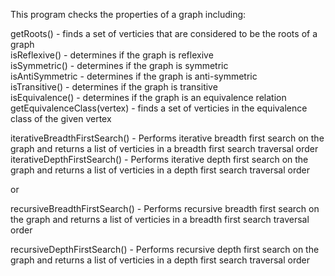 This program checks the properties of a graph including:

getRoots() - finds a set of verticies that are considered to be the roots of a graph<br>
isReflexive() - determines if the graph is reflexive<br>
isSymmetric() - determines if the graph is symmetric<br>
isAntiSymmetric - determines if the graph is anti-symmetric<br>
isTransitive() - determines if the graph is transitive<br>
isEquivalence() - determines if the graph is an equivalence relation<br>
getEquivalenceClass(vertex) - finds a set of verticies in the equivalence class of the given vertex<br>

iterativeBreadthFirstSearch() - Performs iterative breadth first search on the graph and returns a list of verticies in a breadth first search traversal order<br>
iterativeDepthFirstSearch() - Performs iterative depth first search on the graph and returns a list of verticies in a depth first search traversal order

or

recursiveBreadthFirstSearch() - Performs recursive breadth first search on the graph and returns a list of verticies in a breadth first search traversal order<br>

recursiveDepthFirstSearch() - Performs recursive depth first search on the graph and returns a list of verticies in a depth first search traversal order

